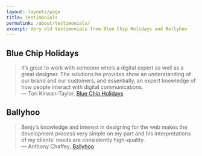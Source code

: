 ```yaml
---
layout: layouts/page
title: Testimonials
permalink: /about/testimonials/
excerpt: Very old testimonials from Blue Chip Holidays and Ballyhoo
---
```


## Blue Chip Holidays

> It’s great to work with someone who’s a digital expert as well as a great designer. The solutions he provides show an understanding of our brand and our customers, and essentially, an expert knowledge of how people interact with digital communications.
<br>— Tori Kirwan-Taylor, <a href="http://www.bluechipholidays.co.uk/">Blue Chip Holidays</a>

## Ballyhoo

> Benjy’s knowledge and interest in designing for the web makes the development process very simple on my part and his interpretations of my clients’ needs are consistently high-quality.
<br>— Anthony Chaffey, <a href="http://www.ballyhoo.co.uk/">Ballyhoo</a>
